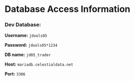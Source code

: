 # Database Access Information
### Dev Database:
**Username:** `jdools05`

**Password:** `jdools05*1234`

**DB name:** `jd05_trader`

**Host:** `mariadb.celestialdata.net`

**Port:** `3306`

<br></br>
